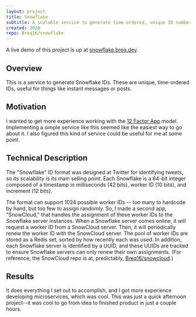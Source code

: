 ```yaml
---
layout: project
title: Snowflake
subtitle: A scalable service to generate time-ordered, unique ID numbers.
created: 2020
repo: Breq16/snowflake
---
```


A live demo of this project is up at [snowflake.breq.dev](https://snowflake.breq.dev/).

## Overview

This is a service to generate Snowflake IDs. These are unique, time-ordered IDs, useful for things like instant messages or posts.

## Motivation

I wanted to get more experience working with the [12 Factor App](https://12factor.net/) model. Implementing a simple service like this seemed like the easiest way to go about it. I also figured this kind of service could be useful for me at some point.

## Technical Description

The "Snowflake" ID format was designed at Twitter for identifying tweets, so its scalability is its main selling point. Each Snowflake is a 64-bit integer composed of a timestamp in milliseconds (42 bits), worker ID (10 bits), and increment (12 bits).

The format can support 1024 possible worker IDs -- too many to hardcode by hand, but too few to assign randomly. So, I made a second app, "SnowCloud," that handles the assignment of these worker IDs to the Snowflake server instances. When a Snowflake server comes online, it will request a worker ID from a SnowCloud server. Then, it will periodically renew the worker ID with the SnowCloud server. The pool of worker IDs are stored as a Redis set, sorted by how recently each was used. In addition, each Snowflake server is identified by a UUID, and these UUIDs are tracked to ensure Snowflake servers can only renew their own assignments. (For reference, the SnowCloud repo is at, predictably, [Breq16/snowcloud](https://github.com/Breq16/snowcloud).)

## Results

It does everything I set out to accomplish, and I got more experience developing microservices, which was cool. This was just a quick afternoon project--it was cool to go from idea to finished product in just a couple hours.
